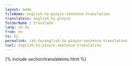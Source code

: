 ```yaml
---
layout: home
fileName: english-to-pinyin-sentence-translation
translatein: english_to_pinyin
folderName : translate
lang: zh-tw
from: en
to: hi
permalink: /zh-tw/english-to-pinyin-sentence-translation
tool: english-to-pinyin-sentence-translation
---
```

{% include section/translateinto.html %}